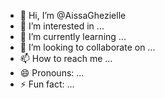 - 👋 Hi, I’m @AissaGhezielle
- 👀 I’m interested in ...
- 🌱 I’m currently learning ...
- 💞️ I’m looking to collaborate on ...
- 📫 How to reach me ...
- 😄 Pronouns: ...
- ⚡ Fun fact: ...

<!---
AissaGhezielle/AissaGhezielle is a ✨ special ✨ repository because its `README.md` (this file) appears on your GitHub profile.
You can click the Preview link to take a look at your changes.
--->
